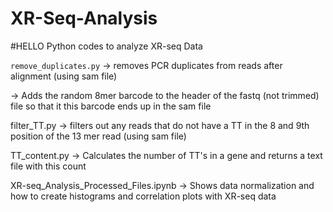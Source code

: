 # XR-Seq-Analysis
#HELLO
Python codes to analyze XR-seq Data

`remove_duplicates.py` -> removes PCR duplicates from reads after alignment (using sam file)


 -> Adds the random 8mer barcode to the header of the fastq (not trimmed) file so that it this barcode ends up in the sam file


filter_TT.py -> filters out any reads that do not have a TT in the 8 and 9th position of the 13 mer read (using sam file)

TT_content.py -> Calculates the number of TT's in a gene and returns a text file with this count

XR-seq_Analysis_Processed_Files.ipynb -> Shows data normalization and how to create histograms and correlation plots with XR-seq data 
